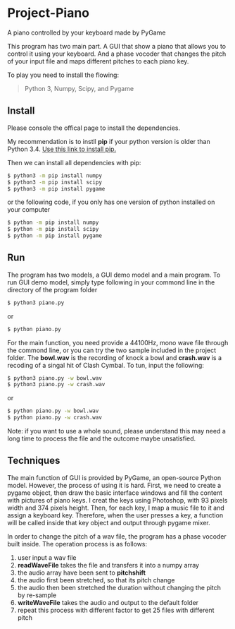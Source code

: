 # Project-Piano
A piano controlled by your keyboard made by PyGame

This program has two main part. A GUI that show a piano that allows you to control it using your keyboard. And a phase vocoder that changes the pitch of your input file and maps different pitches to each piano key.
 
To play you need to install the flowing:
 > Python 3, Numpy, Scipy, and Pygame
  
## Install
Please console the offical page to install the dependencies.

My recommendation is to instll **pip**  if your python version is older than Python 3.4. [Use this link to install pip.](https://pip.pypa.io/en/stable/installing/)

Then we can install all dependencies with pip:

```sh
$ python3 -m pip install numpy
$ python3 -m pip install scipy
$ python3 -m pip install pygame
```
or the following code, if you only has one version of python installed on your computer

```sh
$ python -m pip install numpy
$ python -m pip install scipy
$ python -m pip install pygame
```
## Run

The program has two models, a GUI demo model and a main program.
To run GUI demo model, simply type following in your commond line in the directory of the program folder
```sh
$ python3 piano.py
```
or 
```sh
$ python piano.py
```

For the main function, you need provide a 44100Hz, mono wave file through the commond line, or you can try the two sample included in the project folder.
The **bowl.wav** is the recording of knock a bowl and **crash.wav** is a recoding of a singal hit of Clash Cymbal.
To tun, input the following:
```sh
$ python3 piano.py -w bowl.wav
$ python3 piano.py -w crash.wav
```
or 
```sh
$ python piano.py -w bowl.wav
$ python piano.py -w crash.wav
```
Note: if you want to use a whole sound, please understand this may need a long time to process the file and the outcome maybe unsatisfied.

## Techniques
The main function of GUI is provided by PyGame, an open-source Python model. However, the process of using it is hard. First, we need to create a pygame object, then draw the basic interface windows and fill the content with pictures of piano keys. I creat the keys using Photoshop, with 93 pixels width and 374 pixels height. Then, for each key, I map a music file to it and assign a keyboard key. Therefore, when the user presses a key, a function will be called inside that key object and output through pygame mixer. 

In order to change the pitch of a wav file, the program has a phase vocoder built inside. The operation process is as follows:
1. user input a wav file
2. **readWaveFile** takes the file and transfers it into a numpy array
3. the audio array have been sent to **pitchshift**
4. the audio first been stretched, so that its pitch change
5. the audio then been stretched the duration without changing the pitch by re-sample
6. **writeWaveFile** takes the audio and output to the default folder
7. repeat this process with different factor to get 25 files with different pitch

